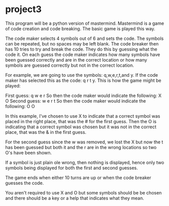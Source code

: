 # project3
This program will be a python version of mastermind.
Mastermind is a game of code creation and code breaking. The basic game is played this way.

The code maker selects 4 symbols out of 6 and sets the code. The symbols can be repeated, but no spaces may be left blank. The code breaker then has 10 tries to try and break the code. They do this by guessing what the code it. On each guess the code maker indicates how many symbols have been guessed correctly and are in the correct location or how many symbols are guessed correctly but not in the correct location.

For example, we are going to use the symbols: q,w,e,r,t,and y. If the code maker has selected this as the code: q r t y. This is how the game might be played:

First guess: q w e r So then the code maker would indicate the following: X O 
Second guess: w e r t So then the code maker would indicate the following: O O

In this example, I've chosen to use X to indicate that a correct symbol was placed in the right place, that was the # for the first guess. Then the O is indicating that a correct symbol was chosen but it was not in the correct place, that was the & in the first guess.

For the second guess since the w was removed, we lost the X but now the t has been guessed but both it and the r are in the wrong locations so two O's have been shown.

If a symbol is just plain ole wrong, then nothing is displayed, hence only two symbols being displayed for both the first and second guesses.

The game ends when either 10 turns are up or when the code breaker guesses the code.

You aren't required to use X and O but some symbols should be be chosen and there should be a key or a help that indicates what they mean.